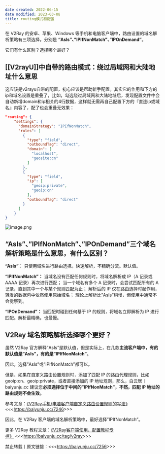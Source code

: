 ```yaml
---
date created: 2022-06-15
date modified: 2023-03-08
title: routing模式和配置
---
```


在 V2Ray 的安卓、苹果、Windows 等手机和电脑客户端中，路由设置的域名解析策略有三项选择，分别是 **“AsIs”、”IPIfNonMatch”、”IPOnDemand”**。

它们有什么区别？选择哪个最好？

## [[V2rayU]]中自带的路由模式：绕过局域网和大陆地址什么意思

这应该是v2rayu自带的配置，初心应该是帮助新手配置。其实它的作用和下方的ip和域名设置是重叠了，比如，勾选绕过局域网和大陆地址后，发现配置文件中会自动新增domain和ip相关的4行数据，这样就无需再自己配置下方的『直连ip或域名』内容了，配了也会重叠无效果：

```json
"routing": {
    "settings": {
      "domainStrategy": "IPIfNonMatch",
      "rules": [
        {
          "type": "field",
          "outboundTag": "direct",
          "domain": [
            "localhost",
            "geosite:cn"
          ]
        },
        {
          "type": "field",
          "ip": [
            "geoip:private",
            "geoip:cn"
          ],
          "outboundTag": "direct"
        }
      ]
    }
}
```

![image.png](https://img.oldwinter.top/202303031552112.png)

## “AsIs”、”IPIfNonMatch”、”IPOnDemand”三个域名解析策略是什么意思，有什么区别？

**“AsIs”：**
只使用域名进行路由选择。快速解析，不精确分流。默认值。

**“IPIfNonMatch”：**
当域名没有匹配任何规则时，将域名解析成 IP（A 记录或 AAAA 记录）再次进行匹配；
当一个域名有多个 A 记录时，会尝试匹配所有的 A 记录，直到其中一个与某个规则匹配为止；
解析后的 IP 仅在路由选择时起作用，转发的数据包中依然使用原始域名；
理论上解析比”AsIs”稍慢，但使用中通常不会觉察到。

**“IPOnDemand”：**
当匹配时碰到任何基于 IP 的规则，将域名立即解析为 IP 进行匹配。解析最精确，也最慢。

## V2Ray 域名策略解析选择哪个更好？

虽然 V2Ray 官方解释”AsIs”是默认值，但是实际上，在几款**主流客户端中，有的默认值是”AsIs”，有的是”IPIfNonMatch”**。

因此，选择”AsIs”或”IPIfNonMatch”都可以。

但是，如果在自定义路由设置规则时，添加了匹配 IP 的路由代理规则，比如 geoip:cn、geoip:private，或者直接添加的 IP 地址规则，那么，白云居丨 baiyunju.cc 建议您**必须选择位于中间的”IPIfNonMatch”，不然，匹配 IP 地址的路由规则不会生效。**

参考文章：[《V2Ray手机/电脑客户端自定义路由设置规则的写法》](https://baiyunju.cc/7246)　<<<<https://baiyunju.cc/7246>>>>

因此，在 V2Ray 客户端的域名解析策略中，最好选择”IPIfNonMatch”。

更多 V2Ray 教程文章：[《V2Ray客户端使用、配置教程专栏》](https://baiyunju.cc/tag/v2ray) <<<<https://baiyunju.cc/tag/v2ray>>>>

禁止转载丨原文链接：<<<<https://baiyunju.cc/7256>>>>
